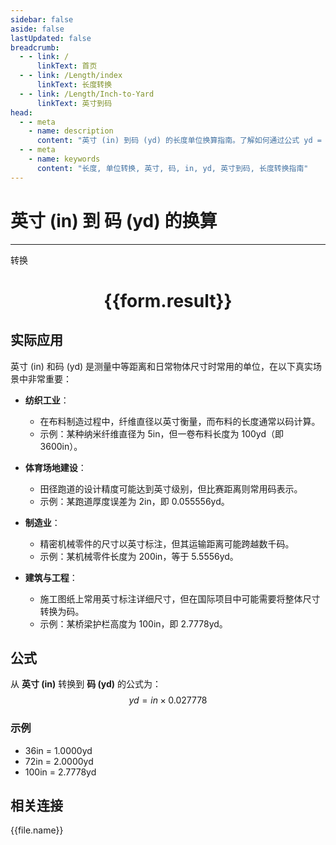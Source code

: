 ```yaml
---
sidebar: false
aside: false
lastUpdated: false
breadcrumb:
  - - link: /
      linkText: 首页
  - - link: /Length/index
      linkText: 长度转换
  - - link: /Length/Inch-to-Yard
      linkText: 英寸到码
head:
  - - meta
    - name: description
      content: "英寸 (in) 到码 (yd) 的长度单位换算指南。了解如何通过公式 yd = in × 0.027778 转换为码。"
  - - meta
    - name: keywords
      content: "长度, 单位转换, 英寸, 码, in, yd, 英寸到码, 长度转换指南"
---
```

# 英寸 (in) 到 码 (yd) 的换算
---
<script setup>
import { onMounted, reactive, inject, ref } from 'vue'
import { NButton, NForm, NFormItem, NInput, NInputNumber, NSelect, NCard, useMessage,NGrid ,NGi } from 'naive-ui'
import { defineClientComponent } from 'vitepress'
import { Length } from '../../files';

const convert = inject('convert')

const form = reactive({
  number: null,
  result: '',
})

const convertHandler = () => {
  if (form.number !== null && !isNaN(form.number)) {
    const convertedValue = parseFloat(form.number) * 0.027778
    form.result = `${form.number}in = ${convertedValue.toFixed(6)}yd`
  } else {
    form.result = '请输入有效的数值。'
  }
}
</script>

<n-form size="large" :model="form">
  <n-form-item label="英寸 (in)">
    <n-input-number v-model:value="form.number" placeholder="输入英寸" style="width: 100%" />
  </n-form-item>
  <n-form-item>
    <n-button type="primary" @click="convertHandler" block>转换</n-button>
  </n-form-item>
</n-form>

<n-card  embedded :bordered="false" hoverable>
  <div  style="text-align:center">
    <h1>{{form.result}}</h1>
  </div>
</n-card>

## 实际应用

英寸 (in) 和码 (yd) 是测量中等距离和日常物体尺寸时常用的单位，在以下真实场景中非常重要：

- **纺织工业**：
  - 在布料制造过程中，纤维直径以英寸衡量，而布料的长度通常以码计算。
  - 示例：某种纳米纤维直径为 5in，但一卷布料长度为 100yd（即 3600in）。

- **体育场地建设**：
  - 田径跑道的设计精度可能达到英寸级别，但比赛距离则常用码表示。
  - 示例：某跑道厚度误差为 2in，即 0.055556yd。

- **制造业**：
  - 精密机械零件的尺寸以英寸标注，但其运输距离可能跨越数千码。
  - 示例：某机械零件长度为 200in，等于 5.5556yd。

- **建筑与工程**：
  - 施工图纸上常用英寸标注详细尺寸，但在国际项目中可能需要将整体尺寸转换为码。
  - 示例：某桥梁护栏高度为 100in，即 2.7778yd。

## 公式

从 **英寸 (in)** 转换到 **码 (yd)** 的公式为：
$$ yd = in \times 0.027778 $$

### 示例
- 36in = 1.0000yd
- 72in = 2.0000yd
- 100in = 2.7778yd

## 相关连接
<n-grid x-gap="12" :cols="4">
  <n-gi v-for="(file, index) in Length" :key="index">
    <n-button
      text
      tag="a"
      :href="file.path"
      type="primary"
    >
      {{file.name}}
    </n-button>
  </n-gi>
</n-grid>